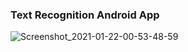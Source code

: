 ### Text Recognition Android App
![Screenshot_2021-01-22-00-53-48-59](https://user-images.githubusercontent.com/38497405/105398870-10dba780-5c4d-11eb-9764-0d2dc95875ec.png)
